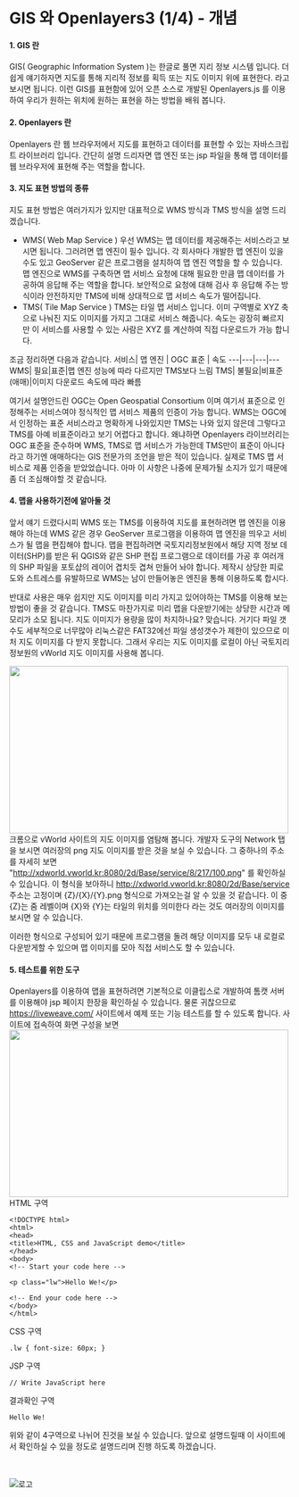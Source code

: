 GIS 와 Openlayers3 (1/4) - 개념
=======================

#### 1. GIS 란

GIS( Geographic Information System )는 한글로 풀면 지리 정보 시스템 입니다.
더 쉽게 얘기하자면 지도를 통해 지리적 정보를 획득 또는 지도 이미지 위에 표현한다. 라고 보시면 됩니다.
이런 GIS를 표현함에 있어 오픈 소스로 개발된 Openlayers.js 를 이용하여 우리가 원하는 위치에
원하는 표현을 하는 방법을 배워 봅니다.

#### 2. Openlayers 란
Openlayers 란 웹 브라우저에서 지도를 표현하고 데이터를 표현할 수 있는
자바스크립트 라이브러리 입니다.
간단히 설명 드리자면 맵 엔진 또는 jsp 파일을 통해 맵 데이터를 웹 브라우저에 표현해 주는
역할을 합니다.

#### 3. 지도 표현 방법의 종류
지도 표현 방법은 여러가지가 있지만 대표적으로
WMS 방식과 TMS 방식을 설명 드리겠습니다.
 - WMS( Web Map Service )
 우선 WMS는 맵 데이터를 제공해주는 서비스라고 보시면 됩니다. 그러려면 맵 엔진이 필수 입니다.
 각 회사마다 개발한 맵 엔진이 있을수도 있고 GeoServer 같은 프로그램을 설치하여 맵 엔진 역할을 할 수 있습니다.
 맵 엔진으로 WMS를 구축하면 맵 서비스 요청에 대해 필요한 만큼 맵 데이터를 가공하여 응답해 주는 역할을 합니다.
 보안적으로 요청에 대해 검사 후 응답해 주는 방식이라 안전하지만 TMS에 비해 상대적으로 맵 서비스 속도가 떨어집니다.
 - TMS( Tile Map Service )
 TMS는 타일 맵 서비스 입니다. 이미 구역별로 XYZ 축으로 나눠진 지도 이미지를 가지고 그대로 서비스 해줍니다.
 속도는 굉장히 빠르지만 이 서비스를 사용할 수 있는 사람은 XYZ 를 계산하여 직접 다운로드가 가능 합니다.

조금 정리하면 다음과 같습니다.
서비스| 맵 엔진 | OGC 표준 | 속도
---|---|---|---
WMS| 필요|표준|맵 엔진 성능에 따라 다르지만 TMS보다 느림
TMS| 불필요|비표준(애매)|이미지 다운로드 속도에 따라 빠름

여기서 설명안드린 OGC는 Open Geospatial Consortium 이며 여기서 표준으로 인정해주는 서비스여야
정식적인 맵 서비스 제품의 인증이 가능 합니다. WMS는 OGC에서 인정하는 표준 서비스라고 명확하게 나와있지만 TMS는 나와 있지 않은데
그렇다고 TMS를 아예 비표준이라고 보기 어렵다고 합니다.
왜냐하면 Openlayers 라이브러리는 OGC 표준을 준수하며 WMS, TMS로 맵 서비스가 가능한데
TMS만이 표준이 아니다라고 하기엔 애매하다는 GIS 전문가의 조언을 받은 적이 있습니다.
실제로 TMS 맵 서비스로 제품 인증을 받았었습니다. 아마 이 사항은 나중에 문제가될 소지가 있기 때문에
좀 더 조심해야할 것 같습니다.

#### 4. 맵을 사용하기전에 알아둘 것
앞서 얘기 드렸다시피 WMS 또는 TMS를 이용하여 지도를 표현하려면 맵 엔진을 이용해야 하는데
WMS 같은 경우 GeoServer 프로그램을 이용하여 맵 엔진을 띄우고 서비스가 될 맵을 편집해야 합니다.
맵을 편집하려면 국토지리정보원에서 해당 지역 정보 데이터(SHP)를 받은 뒤 QGIS와 같은 SHP 편집 프로그램으로
데이터를 가공 후 여러개의 SHP 파일을 포토샵의 레이어 겹치듯 겹쳐 만들어 놔야 합니다.
제작시 상당한 피로도와 스트레스를 유발하므로 WMS는 남이 만들어놓은 엔진을 통해 이용하도록 합시다.

반대로 사용은 매우 쉽지만 지도 이미지를 미리 가지고 있어야하는 TMS를 이용해 보는 방법이 좋을 것 같습니다.
TMS도 마찬가지로 미리 맵을 다운받기에는 상당한 시간과 메모리가 소모 됩니다.
지도 이미지가 용량을 많이 차지하나요? 맞습니다. 거기다 파일 갯수도 세부적으로 너무많아 리눅스같은 FAT32에선
파일 생성갯수가 제한이 있으므로 미처 지도 이미지를 다 받지 못합니다.
그래서 우리는 지도 이미지를 로컬이 아닌 국토지리정보원의 vWorld 지도 이미지를 사용해 봅니다.

<img src="https://github.com/macontents/macontents.github.io/blob/master/images/2019-07-12-GIS-4-1.JPG?raw=true" width="500" height="300"><br>
크롬으로 vWorld 사이트의 지도 이미지를 염탐해 봅니다.
개발자 도구의 Network 탭을 보시면 여러장의 png 지도 이미지를 받은 것을 보실 수 있습니다.
그 중하나의 주소를 자세히 보면 "http://xdworld.vworld.kr:8080/2d/Base/service/8/217/100.png" 를 확인하실 수 있습니다.
이 형식을 보아하니 http://xdworld.vworld.kr:8080/2d/Base/service 주소는 고정이며 {Z}/{X}/{Y}.png 형식으로 가져오는걸 알 수 있을 것 같습니다.
이 중 {Z}는 줌 레벨이며 {X}와 {Y}는 타일의 위치를 의미한다 라는 것도 여러장의 이미지를 보시면 알 수 있습니다.

이러한 형식으로 구성되어 있기 때문에 프로그램을 돌려 해당 이미지를 모두 내 로컬로 다운받게할 수 있으며
맵 이미지를 모아 직접 서비스도 할 수 있습니다.

#### 5. 테스트를 위한 도구
Openlayers를 이용하여 맵을 표현하려면 기본적으로 이클립스로 개발하여 톰캣 서버를 이용해야 jsp 페이지 한장을 확인하실 수 있습니다.
물론 귀찮으므로 https://liveweave.com/ 사이트에서 예제 또는 기능 테스트를 할 수 있도록 합니다.
사이트에 접속하여 화면 구성을 보면
<img src="https://github.com/macontents/macontents.github.io/blob/master/images/2019-07-12-GIS-5-1.JPG?raw=true" width="500" height="300"><br>
HTML 구역
````
<!DOCTYPE html>
<html>
<head>
<title>HTML, CSS and JavaScript demo</title>
</head>
<body>
<!-- Start your code here -->

<p class="lw">Hello We!</p>

<!-- End your code here -->
</body>
</html>
````

CSS 구역
````
.lw { font-size: 60px; }
````

JSP 구역
````
// Write JavaScript here 
````

결과확인 구역
````
Hello We!
````

위와 같이 4구역으로 나뉘어 진것을 보실 수 있습니다.
앞으로 설명드릴때 이 사이트에서 확인하실 수 있을 정도로 설명드리며 진행 하도록 하겠습니다.



<br><br>
![로고](https://macontents.github.io/images/markany.png)

<div class="fb-comments" data-href="https://macontents.github.io/2019-05-28-Docker 용 - 설치.md" data-width="700" data-numposts="10"></div>
